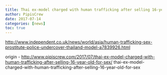 ```yaml
---
title: Thai ex-model charged with human trafficking after selling 16-year-old for sex
author: PipisCrew
date: 2017-07-14
categories: [news]
toc: true
---
```


http://www.independent.co.uk/news/world/asia/human-trafficking-sex-prostitute-police-undercover-thailand-model-a7839926.html

origin - http://www.pipiscrew.com/2017/07/thai-ex-model-charged-with-human-trafficking-after-selling-16-year-old-for-sex/ thai-ex-model-charged-with-human-trafficking-after-selling-16-year-old-for-sex